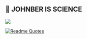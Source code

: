 ## 🔬 JOHNBER IS SCIENCE

<a href="mailto:iamsoyeonyang@gmail.com" target="_blank"><img src="https://img.shields.io/badge/Gmail-EA4335?style=flat-square&logo=Gmail&logoColor=white"/></a>
<!-- <a href="https://velog.io/@xoyeon" target="_blank"><img src="https://img.shields.io/badge/Velog-20c997?style=flat-square&logo=Vimeo&logoColor=white"/></a>
<a href="https://aboard-salt-6ab.notion.site/SOYEON-s-CV-7bc78c4980be45a08c0ead2ad5c8a57d" target="_blank"><img src="https://img.shields.io/badge/Notion-ffffff?style=flat-square&logo=Notion&logoColor=black"/></a>
</br>
[![Solved.ac프로필](http://mazassumnida.wtf/api/mini/generate_badge?boj=mudosaa)](https://solved.ac/mudosaa)
<div align="center"><h3><B>SOYEON</B></h3></div>

---
  
    
 ---
   
<!-- <div align="center">
  
  [![Solved.ac프로필](http://mazassumnida.wtf/api/v2/generate_badge?boj=mudosaa)](https://solved.ac/mudosaa)![mazandi profile](http://mazandi.herokuapp.com/api?handle=mudosaa&theme=warm)</div> -->
  [![Readme Quotes](https://quotes-github-readme.vercel.app/api?type=horizontal&theme=radical)](https://github.com/piyushsuthar/github-readme-quotes)






<!-- <img src="https://img.shields.io/badge/Python-3776AB?style=flat-square&logo=Python&logoColor=white"/>
<img src="https://img.shields.io/badge/R-276DC3?style=flat-square&logo=R&logoColor=white"/>  -->
